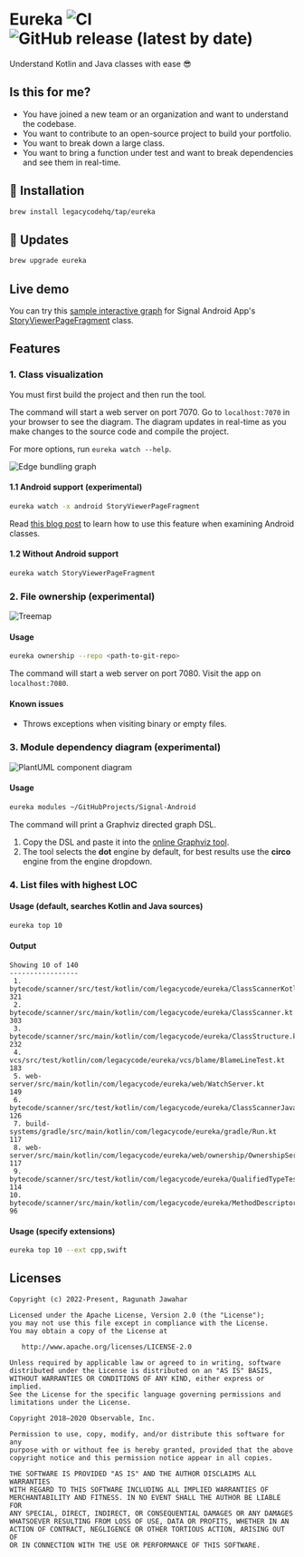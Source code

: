 # Eureka ![CI](https://github.com/legacycodehq/eureka/actions/workflows/build.yml/badge.svg) ![GitHub release (latest by date)](https://img.shields.io/github/v/release/legacycodehq/eureka)

Understand Kotlin and Java classes with ease 😎

## Is this for me?

- You have joined a new team or an organization and want to understand the codebase.
- You want to contribute to an open-source project to build your portfolio.
- You want to break down a large class.
- You want to bring a function under test and want to break dependencies and see them in real-time.

## 🚀 Installation

```bash
brew install legacycodehq/tap/eureka
```

## 🎊 Updates

```bash
brew upgrade eureka
```

## Live demo

You can try this [sample interactive graph](https://redgreenio.github.io/) for Signal Android
App's [StoryViewerPageFragment](https://github.com/signalapp/Signal-Android/blob/ff8f9ca81ae6a25e1e946612c817206b9410d9a1/app/src/main/java/org/thoughtcrime/securesms/stories/viewer/page/StoryViewerPageFragment.kt)
class.

## Features

### 1. Class visualization

You must first build the project and then run the tool.

The command will start a web server on port 7070. Go to `localhost:7070` in your browser to see the diagram. The diagram
updates in real-time as you make changes to the source code and compile the project.

For more options, run `eureka watch --help`.

![Edge bundling graph](docs/images/watch.png)

#### 1.1 Android support (experimental)

```bash
eureka watch -x android StoryViewerPageFragment
```

Read [this blog post](https://legacycode.com/android-support) to learn how to use this feature when examining Android
classes.

#### 1.2 Without Android support

```bash
eureka watch StoryViewerPageFragment
```

### 2. File ownership (experimental)

![Treemap](docs/images/ownership.png)

#### Usage

```bash
eureka ownership --repo <path-to-git-repo>
```

The command will start a web server on port 7080. Visit the app on `localhost:7080`.

#### Known issues

- Throws exceptions when visiting binary or empty files.

### 3. Module dependency diagram (experimental)

![PlantUML component diagram](docs/images/modules.png)

#### Usage

```bash
eureka modules ~/GitHubProjects/Signal-Android
```

The command will print a Graphviz directed graph DSL.

1. Copy the DSL and paste it into the [online Graphviz tool](https://dreampuf.github.io/GraphvizOnline).
2. The tool selects the **dot** engine by default, for best results use the **circo** engine from the engine dropdown.

### 4. List files with highest LOC

#### Usage (default, searches Kotlin and Java sources)

```bash
eureka top 10
```

#### Output

```
Showing 10 of 140
-----------------
 1. bytecode/scanner/src/test/kotlin/com/legacycode/eureka/ClassScannerKotlinTest.kt   321
 2. bytecode/scanner/src/main/kotlin/com/legacycode/eureka/ClassScanner.kt             303
 3. bytecode/scanner/src/main/kotlin/com/legacycode/eureka/ClassStructure.kt           232
 4. vcs/src/test/kotlin/com/legacycode/eureka/vcs/blame/BlameLineTest.kt               183
 5. web-server/src/main/kotlin/com/legacycode/eureka/web/WatchServer.kt                149
 6. bytecode/scanner/src/test/kotlin/com/legacycode/eureka/ClassScannerJavaTest.kt     126
 7. build-systems/gradle/src/main/kotlin/com/legacycode/eureka/gradle/Run.kt           117
 8. web-server/src/main/kotlin/com/legacycode/eureka/web/ownership/OwnershipServer.kt  117
 9. bytecode/scanner/src/test/kotlin/com/legacycode/eureka/QualifiedTypeTest.kt        114
10. bytecode/scanner/src/main/kotlin/com/legacycode/eureka/MethodDescriptor.kt         96 
```

#### Usage (specify extensions)

```bash
eureka top 10 --ext cpp,swift
```

## Licenses

```
Copyright (c) 2022-Present, Ragunath Jawahar

Licensed under the Apache License, Version 2.0 (the "License");
you may not use this file except in compliance with the License.
You may obtain a copy of the License at

   http://www.apache.org/licenses/LICENSE-2.0

Unless required by applicable law or agreed to in writing, software
distributed under the License is distributed on an "AS IS" BASIS,
WITHOUT WARRANTIES OR CONDITIONS OF ANY KIND, either express or implied.
See the License for the specific language governing permissions and
limitations under the License.
```

```
Copyright 2018–2020 Observable, Inc.

Permission to use, copy, modify, and/or distribute this software for any
purpose with or without fee is hereby granted, provided that the above
copyright notice and this permission notice appear in all copies.

THE SOFTWARE IS PROVIDED "AS IS" AND THE AUTHOR DISCLAIMS ALL WARRANTIES
WITH REGARD TO THIS SOFTWARE INCLUDING ALL IMPLIED WARRANTIES OF
MERCHANTABILITY AND FITNESS. IN NO EVENT SHALL THE AUTHOR BE LIABLE FOR
ANY SPECIAL, DIRECT, INDIRECT, OR CONSEQUENTIAL DAMAGES OR ANY DAMAGES
WHATSOEVER RESULTING FROM LOSS OF USE, DATA OR PROFITS, WHETHER IN AN
ACTION OF CONTRACT, NEGLIGENCE OR OTHER TORTIOUS ACTION, ARISING OUT OF
OR IN CONNECTION WITH THE USE OR PERFORMANCE OF THIS SOFTWARE.
```
